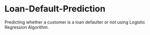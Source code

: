 # Loan-Default-Prediction
Predicting whether a customer is a loan defaulter or not using Logistic Regression Algorithm.
